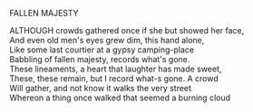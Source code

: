 FALLEN MAJESTY  
  
ALTHOUGH crowds gathered once if she but showed her face,  
And even old men's eyes grew dim, this hand alone,  
Like some last courtier at a gypsy camping-place  
Babbling of fallen majesty, records what's gone.  
These lineaments, a heart that laughter has made sweet,  
These, these remain, but I record what-s gone.  A crowd  
Will gather, and not know it walks the very street  
Whereon a thing once walked that seemed a burning cloud  

